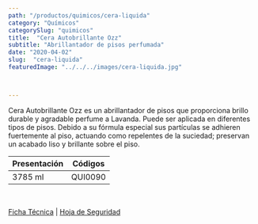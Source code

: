 ```yaml
---
path: "/productos/quimicos/cera-liquida"
category: "Químicos"
categorySlug: "quimicos"
title:  "Cera Autobrillante Ozz"
subtitle: "Abrillantador de pisos perfumada"
date: "2020-04-02"
slug:  "cera-liquida"
featuredImage: "../../../images/cera-liquida.jpg"



---
```

Cera Autobrillante Ozz es un abrillantador de pisos que proporciona brillo durable y agradable perfume a Lavanda. Puede ser aplicada en diferentes tipos de pisos. Debido a su fórmula especial sus partículas se adhieren fuertemente al piso, actuando como repelentes de la suciedad; preservan un acabado liso y brillante sobre el piso.
<br>
<table class="min-w-full md:min-w-0 divide-y-0 divide-gray-200">
          <thead class=" bg-white">
            <tr>
              <th scope="col" class="px-6 text-center text-xs font-medium text-blue-500 uppercase tracking-wider">
                Presentación
              </th>
              <th scope="col" class="px-6 py-3 text-center text-xs font-medium text-blue-500 uppercase tracking-wider">
                Códigos
              </th>
            </tr>
          </thead>
          <tbody>
            <tr class="bg-gray-400">
              <td class="px-6 py-4 whitespace-nowrap text-sm text-gray-700 text-center">
              3785 ml
              </td>
              <td class="px-6 py-4 whitespace-nowrap text-sm text-gray-700 text-center">
              QUI0090
              </td>
            </tr>
          </tbody>
        </table>
        <br>

 <a href="../../../files/FT-cera-liquida.pdf" target="_blank" rel="noopener">Ficha Técnica</a> |
 <a href="../../../files/MSDS-cera-liquida.pdf" target="_blank" rel="noopener">Hoja de Seguridad</a>
